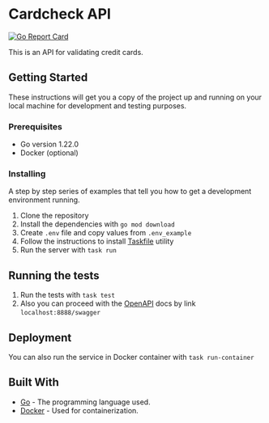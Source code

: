 # Cardcheck API

[![Go Report Card](https://goreportcard.com/badge/github.com/markraiter/cardcheck)](https://goreportcard.com/report/github.com/markraiter/cardcheck)


This is an API for validating credit cards.

## Getting Started

These instructions will get you a copy of the project up and running on your local machine for development and testing purposes.

### Prerequisites

- Go version 1.22.0
- Docker (optional)

### Installing

A step by step series of examples that tell you how to get a development environment running.

1. Clone the repository
2. Install the dependencies with `go mod download`
3. Create `.env` file and copy values from `.env_example`
4. Follow the instructions to install [Taskfile](https://taskfile.dev/installation/) utility
5. Run the server with `task run`

## Running the tests

1. Run the tests with `task test`
2. Also you can proceed with the [OpenAPI](https://swagger.io/) docs by link `localhost:8888/swagger`

## Deployment

You can also run the service in Docker container with `task run-container`

## Built With

- [Go](https://golang.org/) - The programming language used.
- [Docker](https://www.docker.com/) - Used for containerization.
